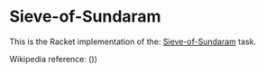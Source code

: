 # Sieve-of-Sundaram

This is the Racket implementation of the: [Sieve-of-Sundaram](https://rosettacode.org/wiki/Sieve-of-Sundaram) task.

Wikipedia reference: ())
